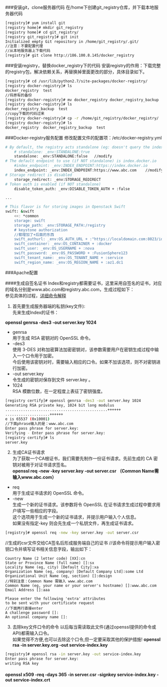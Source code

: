 
###安装git，clone服务器代码
在/home下创建git_registry仓库，并下载本地服务器代码
```sh
[registry]# yum install git
[registry home]# mkdir git_registry
[registry home]# cd git_registry/
[registry git_registry]# git init
Initialized empty Git repository in /home/git_registry/.git/
//注意：不要配置代理
//从本地服务器上下载代码
[registry]# git clone http://186.100.8.145/docker_registry
```

###安装registry，替换docker_registry下的代码
安装registry的作用：下载完整的registry包，解决依赖关系，再替换掉里面更改的部分，具体目录如下。
```sh
[registry]# cd /usr/lib/python2.7/site-packages/docker-registry/
[registry docker-registry]# ls
docker_registry  test
//将原有的备份
[registry docker-registry]# mv docker_registry docker_registry_backup
[registry docker-registry]# ls
docker_registry_backup  test
//copy下载的代码过来
[registry docker-registry]# cp -r /home/git_registry/docker_registry/ .
[registry docker-registry]# ls
docker_registry  docker_registry_backup  test
```

###Docker-registry服务配置
修改配置文件的配置项：/etc/docker-registry.yml

```sh
# By default, the registry acts standalone (eg: doesn't query the index)
    # standalone: _env:STANDALONE:true
    standalone: _env:STANDALONE:false   //modify
# The default endpoint to use (if NOT standalone) is index.docker.io
    #index_endpoint: _env:INDEX_ENDPOINT:https://index.docker.io
    index_endpoint: _env:INDEX_ENDPOINT:https://www.abc.com    //modify
# Storage redirect is disabled
    storage_redirect: _env:STORAGE_REDIRECT
# Token auth is enabled (if NOT standalone)
    disable_token_auth: _env:DISABLE_TOKEN_AUTH + :false

...

# This flavor is for storing images in Openstack Swift
swift: &swift
    <<: *common
    storage: swift
    storage_path: _env:STORAGE_PATH:/registry
    # keystone authorization
    //都增加了+后面的东西
    swift_authurl: _env:OS_AUTH_URL + :"https://localdomain.com:8023/identity/v2.0"
    swift_container: _env:OS_CONTAINER + :docker
    swift_user: _env:OS_USERNAME + :nova
    swift_password: _env:OS_PASSWORD + :FusionSphere123
    swift_tenant_name: _env:OS_TENANT_NAME + :service
    swift_region_name: _env:OS_REGION_NAME + :az1.dc1
```
###Apache配置

####生成自签名证书
Index和registry都需要证书，这里采用自签名的证书，对应的域名分别是www.abc.com和registry.abc.com，生成过程如下：         
参见具体的过程，[详细命令解释](http://rhythm-zju.blog.163.com/blog/static/310042008015115718637/)
1. 首先要生成服务器端的私钥(key文件):        
先来生成Index的证书：       

**openssl genrsa -des3 -out server.key 1024**

* genrsa        
用于生成 RSA 密钥对的 OpenSSL 命令。
* -des3         
使用 3-DES 对称加密算法加密密钥对，该参数需要用户在密钥生成过程中输入一个口令用于加密。      
今后使用该密钥对时，需要输入相应的口令。如果不加该选项，则不对密钥进行加密。
* -out server.key        
令生成的密钥对保存到文件 server.key 。
* 1024       
RSA 模数位数，在一定程度上表征了密钥强度。

```sh
[registry certify]# openssl genrsa -des3 -out server.key 1024
Generating RSA private key, 1024 bit long modulus
..............................................++++++
....................++++++
e is 65537 (0x10001)
//下面phrase输入的是：www.abc.com
Enter pass phrase for server.key:
Verifying - Enter pass phrase for server.key:
[registry certify]# ls
server.key
```

2. 生成CA证书请求     
为了获取一个CA根证书，我们需要先制作一份证书请求。先前生成的 CA 密钥对被用于对证书请求签名。     
**openssl req -new -key server.key -out server.csr  （Common Name需输入www.abc.com）**     
* req      
用于生成证书请求的 OpenSSL 命令。
* -new       
生成一个新的证书请求。该参数将令 OpenSSL 在证书请求生成过程中要求用户填写一些相应的字段。      
这个选项用于生成一个新的证书请求，并提示用户输入个人信息。       
如果没有指定-key 则会先生成一个私钥文件，再生成证书请求。       

```sh
[registry]# openssl req -new -key server.key -out server.csr    
```
//生成的csr文件交给CA签名后形成服务端自己的证书
//该命令将提示用户输入密钥口令并填写证书相关信息字段，输出如下：
```
Country Name (2 letter code) [XX]:cn
State or Province Name (full name) []:sx
Locality Name (eg, city) [Default City]:xa
Organization Name (eg, company) [Default Company Ltd]:some Ltd
Organizational Unit Name (eg, section) []:design
//特别注意：Common Name 需输入 www.abc.com
Common Name (eg, your name or your server's hostname) []:www.abc.com
Email Address []:aaa

Please enter the following 'extra' attributes
to be sent with your certificate request
//下面两行直接enter
A challenge password []:
An optional company name []:
```

3. 去除key文件口令的命令
以后每当需读取此文件(通过openssl提供的命令或API)都需输入口令。        
如果觉得不方便,也可以去除这个口令,但一定要采取其他的保护措施!
**openssl rsa -in server.key.org -out service-index.key**
```sh
[registry]# openssl rsa -in server.key -out service-index.key
Enter pass phrase for server.key:
writing RSA key
```
####
**openssl x509 -req -days 365 -in server.csr -signkey service-index.key -out service-index.crt**

